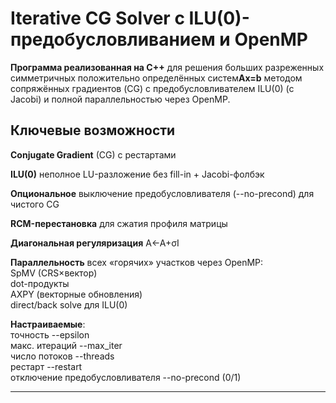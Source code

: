 # Iterative CG Solver с ILU(0)-предобусловливанием и OpenMP

**Программа реализованная на C++** для решения больших разреженных симметричных положительно определённых систем**Ax=b** методом сопряжённых градиентов (CG) с предобусловливателем ILU(0) (с Jacobi) и полной параллельностью через OpenMP.

## Ключевые возможности

**Conjugate Gradient** (CG) с рестартами 

**ILU(0)** неполное LU-разложение без fill-in + Jacobi-фолбэк 

**Опциональное** выключение предобусловливателя (--no-precond) для чистого CG

**RCM-перестановка** для сжатия профиля матрицы  

**Диагональная регуляризация** A<-A+σI

**Параллельность** всех «горячих» участков через OpenMP:  
  SpMV (CRS×вектор)  
  dot-продукты  
  AXPY (векторные обновления)  
  direct/back solve для ILU(0)  
  
**Настраиваемые**:  
  точность --epsilon  
  макс. итераций --max_iter  
  число потоков --threads  
  рестарт --restart  
  отключение предобусловливателя --no-precond (0/1)

---

